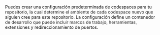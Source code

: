 Puedes crear una configuración predeterminada de codespaces para tu repositorio, la cual determine el ambiente de cada codespace nuevo que alguien cree para este repositorio. La configuración define un contenedor de desarrollo que puede incluir marcos de trabajo, herramientas, extensiones y redireccionamiento de puertos. 
